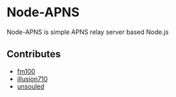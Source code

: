 Node-APNS
=========
Node-APNS is simple APNS relay server based Node.js

Contributes
-----------
 - [fm100](http://github.com/fm100)
 - [illusion710](http://github.com/illusion710)
 - [unsouled](http://github.com/unsouled)
